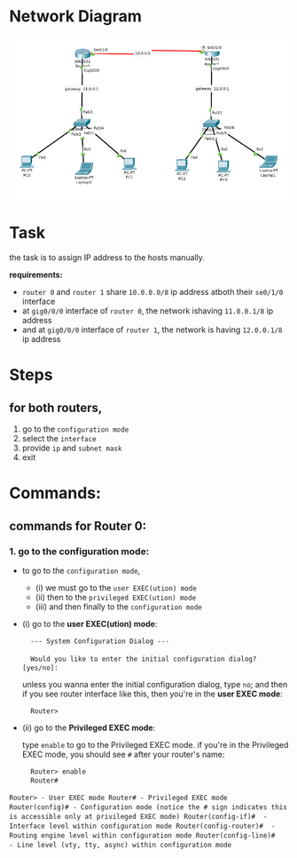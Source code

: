 # <!-- diagram pic -->
# **Network Diagram** 
![Alt Text](network_diagram.png)


# <!-- the task i'm given -->
# **Task**
the task is to assign IP address to the hosts manually. 

**requirements:** 
- `router 0` and `router 1` share `10.0.0.0/8` ip address atboth their `se0/1/0` interface 
- at `gig0/0/0` interface of `router 0`, the network ishaving `11.0.0.1/8` ip address
- and at `gig0/0/0` interface of `router 1`, the network is having `12.0.0.1/8` ip address




# <!-- steps to follow -->
# **Steps**
## for both routers, 
1. go to the `configuration mode`
2. select the `interface`
3. provide `ip` and `subnet mask`
4. exit



#  <!-- commands for packettracer cli -->
# **Commands**:

## commands for Router 0:

### 1. go to the **configuration mode**:
- to go to the `configuration mode`, 
    - (i) we must go to the `user EXEC(ution) mode` 
    - (ii) then to the `privileged EXEC(ution) mode`
    - (iii) and then finally to the `configuration mode`


- (i) go to the **user EXEC(ution) mode**:

        --- System Configuration Dialog ---

        Would you like to enter the initial configuration dialog? [yes/no]:
    unless you wanna enter the initial configuration dialog, type ```no```; and then if you see router interface like this, then you're in the **user EXEC mode**:

        Router>	
    


- (ii) go to the **Privileged EXEC mode**:

    type ```enable``` to go to the Privileged EXEC mode. if you're in the Privileged EXEC mode, you should see `#` after your router's name:
        
        Router> enable
        Router#	

`
Router>	- User EXEC mode
Router#	- Privileged EXEC mode
Router(config)#	- Configuration mode (notice the # sign indicates this is accessible only at privileged EXEC mode)
Router(config-if)#	- Interface level within configuration mode
Router(config-router)#	- Routing engine level within configuration mode
Router(config-line)#	- Line level (vty, tty, async) within configuration mode
`
